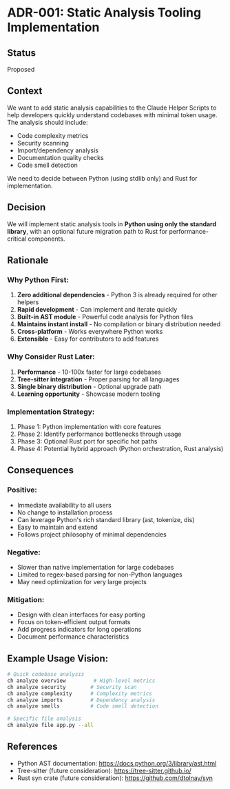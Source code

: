# ADR-001: Static Analysis Tooling Implementation

## Status
Proposed

## Context
We want to add static analysis capabilities to the Claude Helper Scripts to help developers quickly understand codebases with minimal token usage. The analysis should include:
- Code complexity metrics
- Security scanning
- Import/dependency analysis
- Documentation quality checks
- Code smell detection

We need to decide between Python (using stdlib only) and Rust for implementation.

## Decision
We will implement static analysis tools in **Python using only the standard library**, with an optional future migration path to Rust for performance-critical components.

## Rationale

### Why Python First:
1. **Zero additional dependencies** - Python 3 is already required for other helpers
2. **Rapid development** - Can implement and iterate quickly
3. **Built-in AST module** - Powerful code analysis for Python files
4. **Maintains instant install** - No compilation or binary distribution needed
5. **Cross-platform** - Works everywhere Python works
6. **Extensible** - Easy for contributors to add features

### Why Consider Rust Later:
1. **Performance** - 10-100x faster for large codebases
2. **Tree-sitter integration** - Proper parsing for all languages
3. **Single binary distribution** - Optional upgrade path
4. **Learning opportunity** - Showcase modern tooling

### Implementation Strategy:
1. Phase 1: Python implementation with core features
2. Phase 2: Identify performance bottlenecks through usage
3. Phase 3: Optional Rust port for specific hot paths
4. Phase 4: Potential hybrid approach (Python orchestration, Rust analysis)

## Consequences

### Positive:
- Immediate availability to all users
- No change to installation process
- Can leverage Python's rich standard library (ast, tokenize, dis)
- Easy to maintain and extend
- Follows project philosophy of minimal dependencies

### Negative:
- Slower than native implementation for large codebases
- Limited to regex-based parsing for non-Python languages
- May need optimization for very large projects

### Mitigation:
- Design with clean interfaces for easy porting
- Focus on token-efficient output formats
- Add progress indicators for long operations
- Document performance characteristics

## Example Usage Vision:
```bash
# Quick codebase analysis
ch analyze overview         # High-level metrics
ch analyze security        # Security scan
ch analyze complexity      # Complexity metrics
ch analyze imports         # Dependency analysis
ch analyze smells          # Code smell detection

# Specific file analysis
ch analyze file app.py --all
```

## References
- Python AST documentation: https://docs.python.org/3/library/ast.html
- Tree-sitter (future consideration): https://tree-sitter.github.io/
- Rust syn crate (future consideration): https://github.com/dtolnay/syn